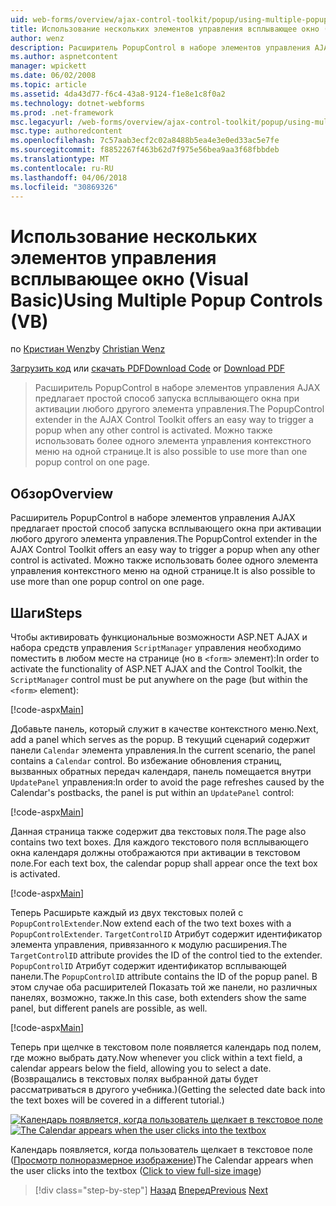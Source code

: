 ```yaml
---
uid: web-forms/overview/ajax-control-toolkit/popup/using-multiple-popup-controls-vb
title: Использование нескольких элементов управления всплывающее окно (Visual Basic) | Документы Microsoft
author: wenz
description: Расширитель PopupControl в наборе элементов управления AJAX предлагает простой способ запуска всплывающего окна при активации любого другого элемента управления. Можно также использовать m...
ms.author: aspnetcontent
manager: wpickett
ms.date: 06/02/2008
ms.topic: article
ms.assetid: 4da43d77-f6c4-43a8-9124-f1e8e1c8f0a2
ms.technology: dotnet-webforms
ms.prod: .net-framework
msc.legacyurl: /web-forms/overview/ajax-control-toolkit/popup/using-multiple-popup-controls-vb
msc.type: authoredcontent
ms.openlocfilehash: 7c57aab3ecf2c02a8488b5ea4e3e0ed33ac5e7fe
ms.sourcegitcommit: f8852267f463b62d7f975e56bea9aa3f68fbbdeb
ms.translationtype: MT
ms.contentlocale: ru-RU
ms.lasthandoff: 04/06/2018
ms.locfileid: "30869326"
---
```

<a name="using-multiple-popup-controls-vb"></a><span data-ttu-id="5074b-104">Использование нескольких элементов управления всплывающее окно (Visual Basic)</span><span class="sxs-lookup"><span data-stu-id="5074b-104">Using Multiple Popup Controls (VB)</span></span>
====================
<span data-ttu-id="5074b-105">по [Кристиан Wenz](https://github.com/wenz)</span><span class="sxs-lookup"><span data-stu-id="5074b-105">by [Christian Wenz](https://github.com/wenz)</span></span>

<span data-ttu-id="5074b-106">[Загрузить код](http://download.microsoft.com/download/9/3/f/93f8daea-bebd-4821-833b-95205389c7d0/PopupControl1.vb.zip) или [скачать PDF](http://download.microsoft.com/download/2/d/c/2dc10e34-6983-41d4-9c08-f78f5387d32b/popupcontrol1VB.pdf)</span><span class="sxs-lookup"><span data-stu-id="5074b-106">[Download Code](http://download.microsoft.com/download/9/3/f/93f8daea-bebd-4821-833b-95205389c7d0/PopupControl1.vb.zip) or [Download PDF](http://download.microsoft.com/download/2/d/c/2dc10e34-6983-41d4-9c08-f78f5387d32b/popupcontrol1VB.pdf)</span></span>

> <span data-ttu-id="5074b-107">Расширитель PopupControl в наборе элементов управления AJAX предлагает простой способ запуска всплывающего окна при активации любого другого элемента управления.</span><span class="sxs-lookup"><span data-stu-id="5074b-107">The PopupControl extender in the AJAX Control Toolkit offers an easy way to trigger a popup when any other control is activated.</span></span> <span data-ttu-id="5074b-108">Можно также использовать более одного элемента управления контекстного меню на одной странице.</span><span class="sxs-lookup"><span data-stu-id="5074b-108">It is also possible to use more than one popup control on one page.</span></span>


## <a name="overview"></a><span data-ttu-id="5074b-109">Обзор</span><span class="sxs-lookup"><span data-stu-id="5074b-109">Overview</span></span>

<span data-ttu-id="5074b-110">Расширитель PopupControl в наборе элементов управления AJAX предлагает простой способ запуска всплывающего окна при активации любого другого элемента управления.</span><span class="sxs-lookup"><span data-stu-id="5074b-110">The PopupControl extender in the AJAX Control Toolkit offers an easy way to trigger a popup when any other control is activated.</span></span> <span data-ttu-id="5074b-111">Можно также использовать более одного элемента управления контекстного меню на одной странице.</span><span class="sxs-lookup"><span data-stu-id="5074b-111">It is also possible to use more than one popup control on one page.</span></span>

## <a name="steps"></a><span data-ttu-id="5074b-112">Шаги</span><span class="sxs-lookup"><span data-stu-id="5074b-112">Steps</span></span>

<span data-ttu-id="5074b-113">Чтобы активировать функциональные возможности ASP.NET AJAX и набора средств управления `ScriptManager` управления необходимо поместить в любом месте на странице (но в `<form>` элемент):</span><span class="sxs-lookup"><span data-stu-id="5074b-113">In order to activate the functionality of ASP.NET AJAX and the Control Toolkit, the `ScriptManager` control must be put anywhere on the page (but within the `<form>` element):</span></span>

[!code-aspx[Main](using-multiple-popup-controls-vb/samples/sample1.aspx)]

<span data-ttu-id="5074b-114">Добавьте панель, который служит в качестве контекстного меню.</span><span class="sxs-lookup"><span data-stu-id="5074b-114">Next, add a panel which serves as the popup.</span></span> <span data-ttu-id="5074b-115">В текущий сценарий содержит панели `Calendar` элемента управления.</span><span class="sxs-lookup"><span data-stu-id="5074b-115">In the current scenario, the panel contains a `Calendar` control.</span></span> <span data-ttu-id="5074b-116">Во избежание обновления страниц, вызванных обратных передач календаря, панель помещается внутри `UpdatePanel` управления:</span><span class="sxs-lookup"><span data-stu-id="5074b-116">In order to avoid the page refreshes caused by the Calendar's postbacks, the panel is put within an `UpdatePanel` control:</span></span>

[!code-aspx[Main](using-multiple-popup-controls-vb/samples/sample2.aspx)]

<span data-ttu-id="5074b-117">Данная страница также содержит два текстовых поля.</span><span class="sxs-lookup"><span data-stu-id="5074b-117">The page also contains two text boxes.</span></span> <span data-ttu-id="5074b-118">Для каждого текстового поля всплывающего окна календаря должны отображаются при активации в текстовом поле.</span><span class="sxs-lookup"><span data-stu-id="5074b-118">For each text box, the calendar popup shall appear once the text box is activated.</span></span>

[!code-aspx[Main](using-multiple-popup-controls-vb/samples/sample3.aspx)]

<span data-ttu-id="5074b-119">Теперь Расширьте каждый из двух текстовых полей с `PopupControlExtender`.</span><span class="sxs-lookup"><span data-stu-id="5074b-119">Now extend each of the two text boxes with a `PopupControlExtender`.</span></span> <span data-ttu-id="5074b-120">`TargetControlID` Атрибут содержит идентификатор элемента управления, привязанного к модулю расширения.</span><span class="sxs-lookup"><span data-stu-id="5074b-120">The `TargetControlID` attribute provides the ID of the control tied to the extender.</span></span> <span data-ttu-id="5074b-121">`PopupControlID` Атрибут содержит идентификатор всплывающей панели.</span><span class="sxs-lookup"><span data-stu-id="5074b-121">The `PopupControlID` attribute contains the ID of the popup panel.</span></span> <span data-ttu-id="5074b-122">В этом случае оба расширителей Показать той же панели, но различных панелях, возможно, также.</span><span class="sxs-lookup"><span data-stu-id="5074b-122">In this case, both extenders show the same panel, but different panels are possible, as well.</span></span>

[!code-aspx[Main](using-multiple-popup-controls-vb/samples/sample4.aspx)]

<span data-ttu-id="5074b-123">Теперь при щелчке в текстовом поле появляется календарь под полем, где можно выбрать дату.</span><span class="sxs-lookup"><span data-stu-id="5074b-123">Now whenever you click within a text field, a calendar appears below the field, allowing you to select a date.</span></span> <span data-ttu-id="5074b-124">(Возвращались в текстовых полях выбранной даты будет рассматриваться в другого учебника.)</span><span class="sxs-lookup"><span data-stu-id="5074b-124">(Getting the selected date back into the text boxes will be covered in a different tutorial.)</span></span>


<span data-ttu-id="5074b-125">[![Календарь появляется, когда пользователь щелкает в текстовое поле](using-multiple-popup-controls-vb/_static/image2.png)](using-multiple-popup-controls-vb/_static/image1.png)</span><span class="sxs-lookup"><span data-stu-id="5074b-125">[![The Calendar appears when the user clicks into the textbox](using-multiple-popup-controls-vb/_static/image2.png)](using-multiple-popup-controls-vb/_static/image1.png)</span></span>

<span data-ttu-id="5074b-126">Календарь появляется, когда пользователь щелкает в текстовое поле ([Просмотр полноразмерное изображение](using-multiple-popup-controls-vb/_static/image3.png))</span><span class="sxs-lookup"><span data-stu-id="5074b-126">The Calendar appears when the user clicks into the textbox ([Click to view full-size image](using-multiple-popup-controls-vb/_static/image3.png))</span></span>

> [!div class="step-by-step"]
> <span data-ttu-id="5074b-127">[Назад](handling-postbacks-from-a-popup-control-without-an-updatepanel-cs.md)
> [Вперед](handling-postbacks-from-a-popup-control-with-an-updatepanel-vb.md)</span><span class="sxs-lookup"><span data-stu-id="5074b-127">[Previous](handling-postbacks-from-a-popup-control-without-an-updatepanel-cs.md)
[Next](handling-postbacks-from-a-popup-control-with-an-updatepanel-vb.md)</span></span>
